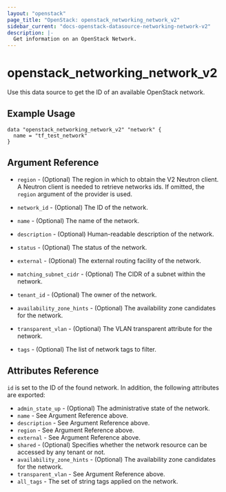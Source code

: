 ```yaml
---
layout: "openstack"
page_title: "OpenStack: openstack_networking_network_v2"
sidebar_current: "docs-openstack-datasource-networking-network-v2"
description: |-
  Get information on an OpenStack Network.
---
```


# openstack\_networking\_network\_v2

Use this data source to get the ID of an available OpenStack network.

## Example Usage

```hcl
data "openstack_networking_network_v2" "network" {
  name = "tf_test_network"
}
```

## Argument Reference

* `region` - (Optional) The region in which to obtain the V2 Neutron client.
  A Neutron client is needed to retrieve networks ids. If omitted, the
  `region` argument of the provider is used.

* `network_id` - (Optional) The ID of the network.

* `name` - (Optional) The name of the network.

* `description` - (Optional) Human-readable description of the network.

* `status` - (Optional) The status of the network.

* `external` - (Optional) The external routing facility of the network.

* `matching_subnet_cidr` - (Optional) The CIDR of a subnet within the network.

* `tenant_id` - (Optional) The owner of the network.

* `availability_zone_hints` - (Optional) The availability zone candidates for the network.

* `transparent_vlan` - (Optional) The VLAN transparent attribute for the
  network.

* `tags` - (Optional) The list of network tags to filter.

## Attributes Reference

`id` is set to the ID of the found network. In addition, the following attributes
are exported:

* `admin_state_up` - (Optional) The administrative state of the network.
* `name` - See Argument Reference above.
* `description` - See Argument Reference above.
* `region` - See Argument Reference above.
* `external` - See Argument Reference above.
* `shared` - (Optional)  Specifies whether the network resource can be accessed
    by any tenant or not.
* `availability_zone_hints` - (Optional) The availability zone candidates for the network.
* `transparent_vlan` - See Argument Reference above.
* `all_tags` - The set of string tags applied on the network.
